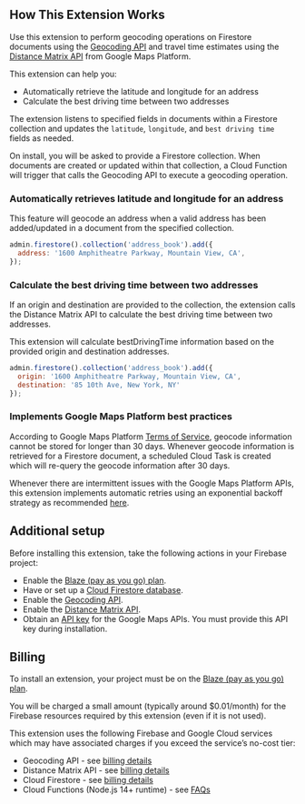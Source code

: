 ## How This Extension Works

Use this extension to perform geocoding operations on Firestore documents using the [Geocoding API](https://developers.google.com/maps/documentation/geocoding/overview) and travel time estimates using the [Distance Matrix API](https://developers.google.com/maps/documentation/distance-matrix/overview) from Google Maps Platform. 

This extension can help you:

* Automatically retrieve the latitude and longitude for an address
* Calculate the best driving time between two addresses

The extension listens to specified fields in documents within a Firestore collection and updates the `latitude`, `longitude`, and `best driving time` fields as needed.

On install, you will be asked to provide a Firestore collection. When documents are created or updated within that collection, a Cloud Function will trigger that calls the Geocoding API to execute a geocoding operation.

### Automatically retrieves latitude and longitude for an address

This feature will geocode an address when a valid address has been added/updated in a document from the specified collection.

```javascript
admin.firestore().collection('address_book').add({
  address: '1600 Amphitheatre Parkway, Mountain View, CA',
});
```

### Calculate the best driving time between two addresses

If an origin and destination are provided to the collection, the extension calls the Distance Matrix API to calculate the best driving time between two addresses.

This extension will calculate bestDrivingTime information based on the provided origin and destination addresses.

```javascript
admin.firestore().collection('address_book').add({
  origin: '1600 Amphitheatre Parkway, Mountain View, CA',
  destination: '85 10th Ave, New York, NY' 
});
```

### Implements Google Maps Platform best practices

According to Google Maps Platform [Terms of Service](https://cloud.google.com/maps-platform/terms/maps-service-terms), geocode information cannot be stored for longer than 30 days. Whenever geocode information is retrieved for a Firestore document, a scheduled Cloud Task is created which will re-query the geocode information after 30 days.

Whenever there are intermittent issues with the Google Maps Platform APIs, this extension implements automatic retries using an exponential backoff strategy as recommended [here](https://developers.google.com/maps/documentation/routes/web-service-best-practices#exponential-backoff).

## Additional setup

Before installing this extension, take the following actions in your Firebase project:
* Enable the [Blaze (pay as you go) plan](https://firebase.google.com/docs/projects/billing/firebase-pricing-plans#blaze-pricing-plan).
* Have or set up a [Cloud Firestore database](https://firebase.google.com/docs/firestore/quickstart).
* Enable the [Geocoding API](https://developers.google.com/maps/documentation/geocoding/cloud-setup).
* Enable the [Distance Matrix API](https://developers.google.com/maps/documentation/distance-matrix/cloud-setup#enabling-apis).
* Obtain an [API key](https://developers.google.com/maps/documentation/geocoding/get-api-key) for the Google Maps APIs. You must provide this API key during installation.

## Billing

To install an extension, your project must be on the [Blaze (pay as you go) plan](https://firebase.google.com/docs/projects/billing/firebase-pricing-plans#blaze-pricing-plan).

You will be charged a small amount (typically around $0.01/month) for the Firebase resources required by this extension (even if it is not used).

This extension uses the following Firebase and Google Cloud services which may have associated charges if you exceed the service’s no-cost tier:

* Geocoding API - see [billing details](https://developers.google.com/maps/documentation/geocoding/usage-and-billing)
* Distance Matrix API - see [billing details](https://developers.google.com/maps/documentation/distance-matrix/usage-and-billing)
* Cloud Firestore - see [billing details](https://firebase.google.com/docs/firestore/pricing)
* Cloud Functions (Node.js 14+ runtime) - see [FAQs](https://firebase.google.com/support/faq#extensions-pricing)
